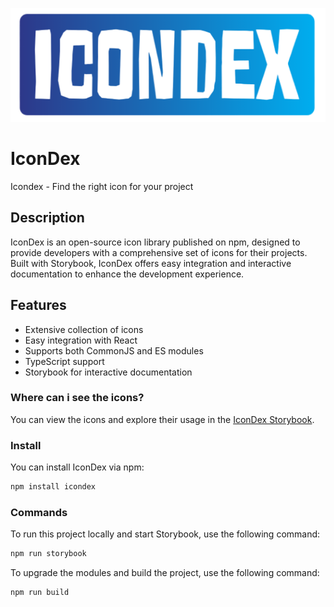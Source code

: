 ![IconDex](public/logo.png)

# IconDex

Icondex - Find the right icon for your project

## Description

IconDex is an open-source icon library published on npm, designed to provide developers with a comprehensive set of icons for their projects. Built with Storybook, IconDex offers easy integration and interactive documentation to enhance the development experience.

## Features

- Extensive collection of icons
- Easy integration with React
- Supports both CommonJS and ES modules
- TypeScript support
- Storybook for interactive documentation

### Where can i see the icons?

You can view the icons and explore their usage in the [IconDex Storybook]((https://icondex.vercel.app)).

### Install

You can install IconDex via npm:

```bash
npm install icondex
```
### Commands

To run this project locally and start Storybook, use the following command:

```bash
npm run storybook
```

To upgrade the modules and build the project, use the following command:

```bash
npm run build
```






